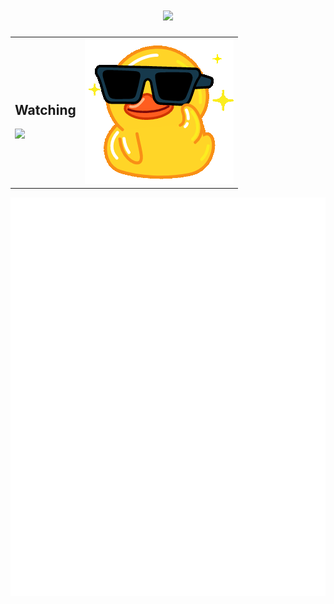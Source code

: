 <h1 align="center"> <a href="https://blog.rayminn.top/"> <img src="https://readme-typing-svg.herokuapp.com/?lines=Hello%2C%20World!;Rayminn祝您今日愉快!&center=true&size=27"> </a> </h1>

<div align="center">
<html>
  <table style="margin-left: auto; margin-right: auto;">
    <tr>
      <td>
          <h2>Watching</h2>
          <img src="https://profile-counter.glitch.me/Rayminn/count.svg">
      </td>
      <td>
        <img src="https://github.com/heartyang520/HeartYang.github.io/blob/main/share/duck.gif?raw=true">
      </td>
    </tr>
  </table>
</html>
</div>

![metrics](/github-metrics.svg)
